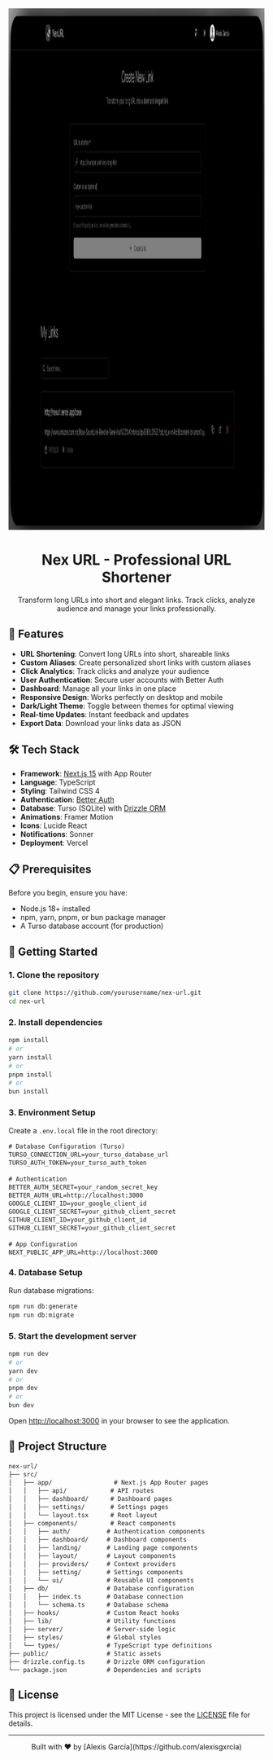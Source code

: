 <div align="center">
  <img src="public/images/screenshot.png" alt="Nex URL screenshot" width="1024" height="1024">
  
  # Nex URL - Professional URL Shortener

  Transform long URLs into short and elegant links. Track clicks, analyze audience and manage your links professionally.
</div>

## 🚀 Features

- **URL Shortening**: Convert long URLs into short, shareable links
- **Custom Aliases**: Create personalized short links with custom aliases
- **Click Analytics**: Track clicks and analyze your audience
- **User Authentication**: Secure user accounts with Better Auth
- **Dashboard**: Manage all your links in one place
- **Responsive Design**: Works perfectly on desktop and mobile
- **Dark/Light Theme**: Toggle between themes for optimal viewing
- **Real-time Updates**: Instant feedback and updates
- **Export Data**: Download your links data as JSON

## 🛠️ Tech Stack

- **Framework**: [Next.js 15](https://nextjs.org/) with App Router
- **Language**: TypeScript
- **Styling**: Tailwind CSS 4
- **Authentication**: [Better Auth](https://better-auth.com/)
- **Database**: Turso (SQLite) with [Drizzle ORM](https://orm.drizzle.team/)
- **Animations**: Framer Motion
- **Icons**: Lucide React
- **Notifications**: Sonner
- **Deployment**: Vercel

## 📋 Prerequisites

Before you begin, ensure you have:

- Node.js 18+ installed
- npm, yarn, pnpm, or bun package manager
- A Turso database account (for production)

## 🚀 Getting Started

### 1. Clone the repository

```bash
git clone https://github.com/yourusername/nex-url.git
cd nex-url
```

### 2. Install dependencies

```bash
npm install
# or
yarn install
# or
pnpm install
# or
bun install
```

### 3. Environment Setup

Create a `.env.local` file in the root directory:

```env
# Database Configuration (Turso)
TURSO_CONNECTION_URL=your_turso_database_url
TURSO_AUTH_TOKEN=your_turso_auth_token

# Authentication
BETTER_AUTH_SECRET=your_random_secret_key
BETTER_AUTH_URL=http://localhost:3000
GOOGLE_CLIENT_ID=your_google_client_id
GOOGLE_CLIENT_SECRET=your_github_client_secret
GITHUB_CLIENT_ID=your_github_client_id
GITHUB_CLIENT_SECRET=your_github_client_secret

# App Configuration
NEXT_PUBLIC_APP_URL=http://localhost:3000
```

### 4. Database Setup

Run database migrations:

```bash
npm run db:generate
npm run db:migrate
```

### 5. Start the development server

```bash
npm run dev
# or
yarn dev
# or
pnpm dev
# or
bun dev
```

Open [http://localhost:3000](http://localhost:3000) in your browser to see the application.

## 📂 Project Structure

```
nex-url/
├── src/
│   ├── app/                 # Next.js App Router pages
│   │   ├── api/            # API routes
│   │   ├── dashboard/      # Dashboard pages
│   │   ├── settings/       # Settings pages
│   │   └── layout.tsx      # Root layout
│   ├── components/         # React components
│   │   ├── auth/          # Authentication components
│   │   ├── dashboard/     # Dashboard components
│   │   ├── landing/       # Landing page components
│   │   ├── layout/        # Layout components
│   │   ├── providers/     # Context providers
│   │   ├── setting/       # Settings components
│   │   └── ui/            # Reusable UI components
│   ├── db/                # Database configuration
│   │   ├── index.ts       # Database connection
│   │   └── schema.ts      # Database schema
│   ├── hooks/             # Custom React hooks
│   ├── lib/               # Utility functions
│   ├── server/            # Server-side logic
│   ├── styles/            # Global styles
│   └── types/             # TypeScript type definitions
├── public/                # Static assets
├── drizzle.config.ts      # Drizzle ORM configuration
└── package.json           # Dependencies and scripts
```

## 📝 License

This project is licensed under the MIT License - see the [LICENSE](LICENSE) file for details.

---
 
<div align="center">
    Built with ❤️ by [Alexis García](https://github.com/alexisgxrcia)
</div>